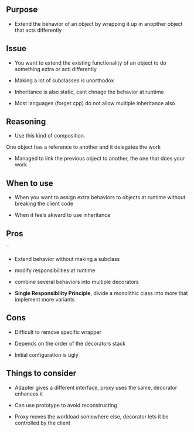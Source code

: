 ## Purpose

* Extend the behavior of an object by wrapping it up in anopther object that acts differently

## Issue

* You want to extend the existing functionality of an object to do something extra or acti differently

* Making a lot of subclasses is unorthodox

* Inheritance is also static, cant chnage the behavior at runtime

* Most languages (forget cpp) do not allow multiple inheritance also

## Reasoning

* Use this kind of composition.

One object has a reference to another and it delegates the work

* Managed to link the previous object to another, the one that does your work

## When to use

* When you want to assign extra behaviors to objects at runtime without breaking the client code

* When it feels akward to use inheritance

## Pros
¨
* Extend behavior without making a subclass

* modify responsibilities at runtime

* combine several behaviors into multiple decorators

* __Single Responsibility Principle__, divide a monolithic class into more that implement more variants

## Cons

* Difficult to remove specific wrapper

* Depends on the order of the decorators stack

* Initial configuration is ugly

## Things to consider

* Adapter gives a different interface, proxy uses the same, decorator enhances it

* Can use prototype to avoid reconstructing

* Proxy moves the workload somewhere else, decorator lets it be controlled by the client